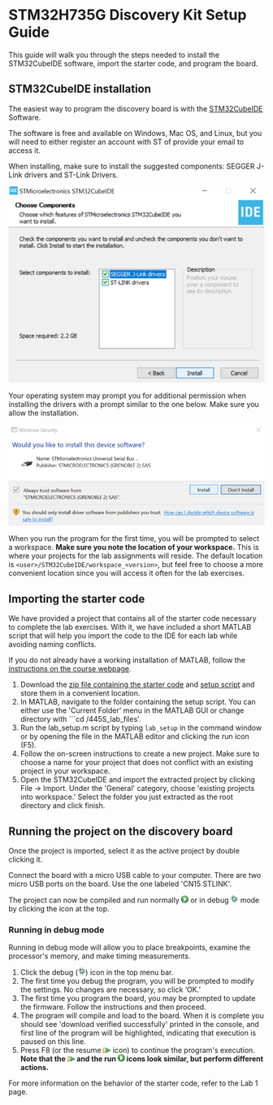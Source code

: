 # STM32H735G Discovery Kit Setup Guide

This guide will walk you through the steps needed to install the STM32CubeIDE software, import the starter code, and program the board.

## STM32CubeIDE installation

The easiest way to program the discovery board is with the [STM32CubeIDE][1] Software.

The software is free and available on Windows, Mac OS, and Linux, but you will need to either register an account with ST of provide your email to access it. 

When installing, make sure to install the suggested components: SEGGER J-Link drivers and ST-Link Drivers.

![](img/install_choose_components.png)

Your operating system may prompt you for additional permission when installing the drivers with a prompt similar to the one below. Make sure you allow the installation.

![](img/install_drivers.png)

When you run the program for the first time, you will be prompted to select a workspace. **Make sure you note the location of your workspace.** This is where your projects for the lab assignments will reside. The default location is ```<user>/STM32CubeIDE/workspace_<version>```, but feel free to choose a more convenient location since you will access it often for the lab exercises.

## Importing the starter code

We have provided a project that contains all of the starter code necessary to complete the lab exercises. With it, we have included a short MATLAB script that will help you import the code to the IDE for each lab while avoiding naming conflicts.

If you do not already have a working installation of MATLAB, follow the [instructions on the course webpage][2].

1. Download the [zip file containing the starter code][3] and [setup script][4] and store them in a convenient location.
2. In MATLAB, navigate to the folder containing the setup script. You can either use the 'Current Folder' menu in the MATLAB GUI or change directory with ```cd <downloads>/445S_lab_files'.
3. Run the lab_setup.m script by typing ```lab_setup``` in the command window or by opening the file in the MATLAB editor and clicking the run icon (F5).
4. Follow the on-screen instructions to create a new project. Make sure to choose a name for your project that does not conflict with an existing project in your workspace.
5. Open the STM32CubeIDE and import the extracted project by clicking File -> Import. Under the 'General' category, choose 'existing projects into workspace.' Select the folder you just extracted as the root directory and click finish.

## Running the project on the discovery board

Once the project is imported, select it as the active project by double clicking it.

Connect the board with a micro USB cable to your computer. There are two micro USB ports on the board. Use the one labeled 'CN15 STLINK'.

The project can now be compiled and run normally ![](img/run.png) or in debug ![](img/debug.png) mode by clicking the icon at the top.

### Running in debug mode

Running in debug mode will allow you to place breakpoints, examine the processor's memory, and make timing measurements.

1. Click the debug (![](img/debug.png)) icon in the top menu bar.
2. The first time you debug the program, you will be prompted to modify the settings. No changes are necessary, so click ‘OK.’
3. The first time you program the board, you may be prompted to update the firmware. Follow the instructions and then proceed.
4. The program will compile and load to the board. When it is complete you should see  'download verified successfully' printed in the console, and first line of the program will be highlighted, indicating that execution is paused on this line.
5. Press F8 (or the resume ![](img/resume.png) icon) to continue the program's execution. **Note that the ![](img/resume.png) and the run ![](img/run.png) icons look similar, but perform different actions.**

For more information on the behavior of the starter code, refer to the Lab 1 page.

[1]:https://www.st.com/en/development-tools/stm32cubeide.html
[2]:http://users.ece.utexas.edu/~bevans/courses/realtime/homework/matlab.html
[3]:https://github.com/danjacobellis/EE445S-lab/raw/main/starter_code/talkthrough.zip
[4]:https://github.com/danjacobellis/EE445S-lab/raw/main/starter_code/lab_setup.m